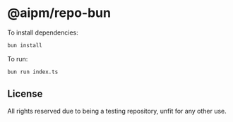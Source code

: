 # @aipm/repo-bun

To install dependencies:

```bash
bun install
```

To run:

```bash
bun run index.ts
```

## License
All rights reserved due to being a testing repository,
unfit for any other use.